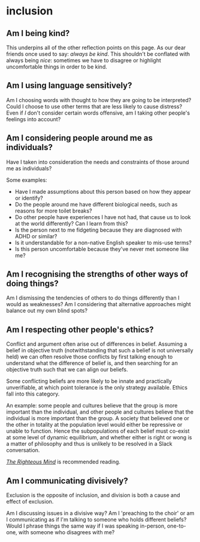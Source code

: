 # inclusion

## Am I being kind?

This underpins all of the other reflection points on this page. As our dear friends once used to say: _always be kind_. This shouldn't be conflated with always being _nice_: sometimes we have to disagree or highlight uncomfortable things in order to be kind.

## Am I using language sensitively?

Am I choosing words with thought to how they are going to be interpreted? Could I choose to use other terms that are less likely to cause distress? Even if _I_ don't consider certain words offensive, am I taking other people's feelings into account?

## Am I considering people around me as individuals?

Have I taken into consideration the needs and constraints of those around me as individuals?

Some examples:

* Have I made assumptions about this person based on how they appear or identify?
* Do the people around me have different biological needs, such as reasons for more toilet breaks?
* Do other people have experiences I have not had, that cause us to look at the world differently? Can I learn from this?
* Is the person next to me fidgeting because they are diagnosed with ADHD or similar?
* Is it understandable for a non-native English speaker to mis-use terms?
* Is this person uncomfortable because they've never met someone like me?

## Am I recognising the strengths of other ways of doing things?

Am I dismissing the tendencies of others to do things differently than I would as weaknesses? Am I considering that alternative approaches might balance out my own blind spots?

## Am I respecting other people's ethics?

Conflict and argument often arise out of differences in belief. Assuming a belief in objective truth (notwithstanding that such a belief is not universally held) we can often resolve those conflicts by first talking enough to understand what the difference of belief is, and then searching for an objective truth such that we can align our beliefs.

Some conflicting beliefs are more likely to be innate and practically unverifiable, at which point tolerance is the only strategy available. Ethics fall into this category.

An example: some people and cultures believe that the group is more important than the individual, and other people and cultures believe that the individual is more important than the group. A society that believed one or the other in totality at the population level would either be repressive or unable to function. Hence the subpopulations of each belief must co-exist at some level of dynamic equilibrium, and whether either is right or wong is a matter of philosophy and thus is unlikely to be resolved in a Slack conversation.

_[The Righteous Mind](https://www.amazon.co.uk/Righteous-Mind-Divided-Politics-Religion/dp/0141039167/)_ is recommended reading.

## Am I communicating divisively?

Exclusion is the opposite of inclusion, and division is both a cause and effect of exclusion.

Am I discussing issues in a divisive way? Am I 'preaching to the choir' or am I communicating as if I'm talking to someone who holds different beliefs? Would I phrase things the same way if I was speaking in-person, one-to-one, with someone who disagrees with me?
